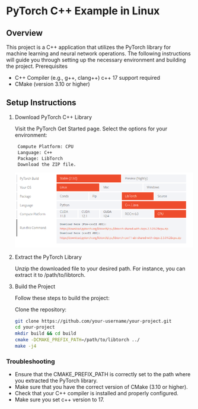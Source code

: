 # PyTorch C++ Example in Linux

## Overview

This project is a C++ application that utilizes the PyTorch library for machine learning and neural network operations. The following instructions will guide you through setting up the necessary environment and building the project.
Prerequisites

- C++ Compiler (e.g., g++, clang++) c++ 17 support required
- CMake (version 3.10 or higher)

## Setup Instructions

1. Download PyTorch C++ Library

    Visit the PyTorch Get Started page.
    Select the options for your environment:

        Compute Platform: CPU
        Language: C++
        Package: LibTorch
        Download the ZIP file.

    ![alt text](<torch.png>)
2. Extract the PyTorch Library

    Unzip the downloaded file to your desired path. For instance, you can extract it to /path/to/libtorch.

3. Build the Project

    Follow these steps to build the project:

    Clone the repository:

    ```bash
    git clone https://github.com/your-username/your-project.git
    cd your-project
    mkdir build && cd build
    cmake -DCMAKE_PREFIX_PATH=/path/to/libtorch ../
    make -j4
    ```

### Troubleshooting

- Ensure that the CMAKE_PREFIX_PATH is correctly set to the path where you extracted the PyTorch library.
- Make sure that you have the correct version of CMake (3.10 or higher).
- Check that your C++ compiler is installed and properly configured.
- Make sure you set c++ version to 17.